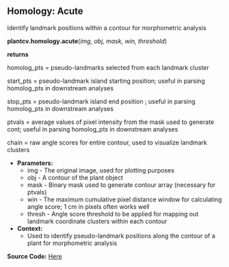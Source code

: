 ## Homology: Acute

Identify landmark positions within a contour for morphometric analysis

**plantcv.homology.acute**(*img, obj, mask, win, threshold*)

**returns**

homolog_pts = pseudo-landmarks selected from each landmark cluster

start_pts   = pseudo-landmark island starting position; useful in parsing homolog_pts in downstream analyses

stop_pts    = pseudo-landmark island end position ; useful in parsing homolog_pts in downstream analyses

ptvals      = average values of pixel intensity from the mask used to generate cont; 
useful in parsing homolog_pts in downstream analyses

chain       = raw angle scores for entire contour, used to visualize landmark clusters

- **Parameters:**
    - img - The original image, used for plotting purposes
    - obj - A contour of the plant object
    - mask - Binary mask used to generate contour array (necessary for ptvals)
    - win - The maximum cumulative pixel distance window for calculating angle score; 1 cm in pixels often works well
    - thresh - Angle score threshold to be applied for mapping out landmark coordinate clusters within each contour
- **Context:**
    - Used to identify pseudo-landmark positions along the contour of a plant for morphometric analysis 



**Source Code:** [Here](https://github.com/danforthcenter/plantcv/blob/master/plantcv/plantcv/homology/acute.py)
